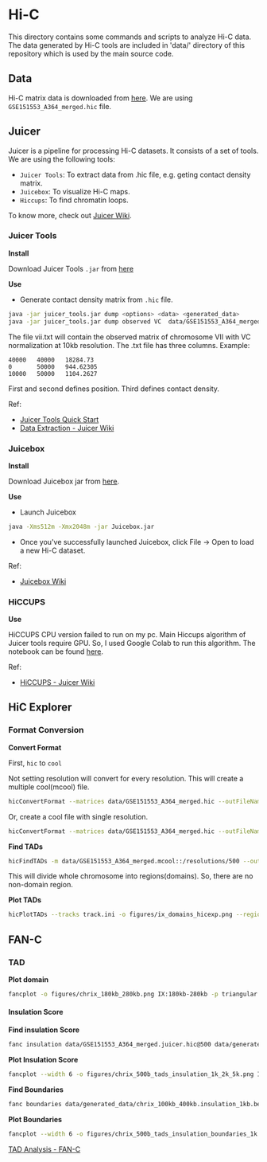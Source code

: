 # Hi-C

This directory contains some commands and scripts to analyze Hi-C data. The data generated by Hi-C tools are included in 'data/' directory of this repository which is used by the main source code. 

## Data

Hi-C matrix data is downloaded from [here](https://www.ncbi.nlm.nih.gov/geo/query/acc.cgi?acc=GSE151553). We are using `GSE151553_A364_merged.hic` file.

## Juicer 

Juicer is a pipeline for processing Hi-C datasets. It consists of a set of tools. We are using the following tools:
- `Juicer Tools`: To extract data from .hic file, e.g. geting contact density matrix.
- `Juicebox`: To visualize Hi-C maps. 
- `Hiccups`: To find chromatin loops.

To know more, check out [Juicer Wiki](https://github.com/aidenlab/juicer/wiki).

### Juicer Tools

**Install**

Download Juicer Tools `.jar` from [here](https://github.com/aidenlab/juicer/wiki/Download)

**Use**

- Generate contact density matrix from `.hic` file.

```sh
java -jar juicer_tools.jar dump <options> <data> <generated_data>
java -jar juicer_tools.jar dump observed VC  data/GSE151553_A364_merged.hic VII VII BP 10000 vii.txt 
```

The file vii.txt will contain the observed matrix of chromosome VII with VC normalization at 10kb resolution. The .txt file has three columns. Example:

```
40000	40000	18284.73
0	    50000	944.62305
10000	50000	1104.2627
```

First and second defines position. Third defines contact density. 

Ref: 

- [Juicer Tools Quick Start](https://github.com/aidenlab/juicer/wiki/Juicer-Tools-Quick-Start)
- [Data Extraction - Juicer Wiki](https://github.com/aidenlab/juicer/wiki/Data-Extraction)

### Juicebox 

**Install**

Download Juicebox jar from [here](https://github.com/aidenlab/Juicebox/wiki/Download).

**Use**

- Launch Juicebox

```sh
java -Xms512m -Xmx2048m -jar Juicebox.jar
```

- Once you've successfully launched Juicebox, click File -> Open to load a new Hi-C dataset.

Ref: 

- [Juicebox Wiki](https://github.com/aidenlab/Juicebox/wiki)

### HiCCUPS

**Use**
 
HiCCUPS CPU version failed to run on my pc. Main Hiccups algorithm of Juicer tools require GPU. So, I used Google Colab to run this algorithm. The notebook can be found [here](https://colab.research.google.com/drive/1D4lRnORwSygnOBksHkx6PXHz0a5nHEer?usp=sharing). 

Ref:

- [HiCCUPS - Juicer Wiki](https://github.com/aidenlab/juicer/wiki/HiCCUPS)

## HiC Explorer

### Format Conversion

**Convert Format**

First, `hic` to `cool`

Not setting resolution will convert for every resolution. This will create a multiple cool(mcool) file.

```sh
hicConvertFormat --matrices data/GSE151553_A364_merged.hic --outFileName data/GSE151553_A364_merged.mcool --inputFormat hic --outputFormat cool
```

Or, create a cool file with single resolution. 

```sh
hicConvertFormat --matrices data/GSE151553_A364_merged.hic --outFileName data/GSE151553_A364_merged.cool --inputFormat hic --outputFormat cool --resolutions 500
```

**Find TADs**

```sh
hicFindTADs -m data/GSE151553_A364_merged.mcool::/resolutions/500 --outPrefix data/generated_data/IX_res_500_min2000_max5000_step1000_thres0.05_delta0.01_fdr --chromosomes IX --minDepth 2000 --maxDepth 5000 --step 1000 --thresholdComparisons 0.05  --delta 0.01 --correctForMultipleTesting fdr -p 64
```

This will divide whole chromosome into regions(domains). So, there are no non-domain region.

**Plot TADs**

```sh
hicPlotTADs --tracks track.ini -o figures/ix_domains_hicexp.png --region chrIX:1-434000
```

## FAN-C

### TAD

**Plot domain**

```sh
fancplot -o figures/chrix_180kb_280kb.png IX:180kb-280kb -p triangular data/GSE151553_A364_merged.juicer.hic@800 -m 50000 -vmin 0 -vmax 50
```

#### Insulation Score

**Find insulation Score**

```sh
fanc insulation data/GSE151553_A364_merged.juicer.hic@500 data/generated_data/chrix_100kb_400kb.insulation -r IX:100kb-400kb -o bed -w 1000 2000 5000 10000 25000
```

**Plot Insulation Score**

```sh
fancplot --width 6 -o figures/chrix_500b_tads_insulation_1k_2k_5k.png IX:100kb-400kb -p triangular data/GSE151553_A364_merged.juicer.hic@500 -m 50000 -vmin 0 -vmax 50 -p line data/generated_data/chrix_100kb_400kb.insulation_1kb.bed data/generated_data/chrix_100kb_400kb.insulation_2kb.bed data/generated_data/chrix_100kb_400kb.insulation_5kb.bed -l "1kb" "2kb" "5kb"
```

**Find Boundaries**

```sh
fanc boundaries data/generated_data/chrix_100kb_400kb.insulation_1kb.bed data/generated_data/chrix_100kb_400kb.insulation_1kb_boundaries
```

**Plot Boundaries**

```sh
fancplot --width 6 -o figures/chrix_500b_tads_insulation_boundaries_1k.png IX:100kb-400kb -p triangular data/GSE151553_A364_merged.juicer.hic@500 -m 50000 -vmin 0 -vmax 50 -p line data/generated_data/chrix_100kb_400kb.insulation_1kb.bed -l "1kb" -p bar data/generated_data/chrix_100kb_400kb.insulation_1kb_boundaries
```

[TAD Analysis - FAN-C](https://vaquerizaslab.github.io/fanc/fanc-executable/fanc-analyse-hic/domains.html)